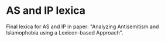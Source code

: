 # AS and IP lexica
Final lexica for AS and IP in paper: "Analyzing Antisemitism and Islamophobia using a Lexicon-based Approach".

